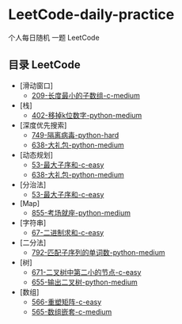 # LeetCode-daily-practice
个人每日随机 一题 LeetCode


## 目录 LeetCode
- [滑动窗口]
	- [209-长度最小的子数组-c-medium](https://github.com/eastCityZheng/LeetCode-daily-practice/blob/master/LeetCode%20%E7%BB%83%E4%B9%A0%E9%A2%98%E5%86%8C/NO209.md)
- [栈]
	- [402-移掉k位数字-python-medium](https://github.com/eastCityZheng/LeetCode-daily-practice/blob/master/LeetCode%20%E7%BB%83%E4%B9%A0%E9%A2%98%E5%86%8C/NO402.md)
- [深度优先搜索]
	- [749-隔离病毒-python-hard](https://github.com/eastCityZheng/LeetCode-daily-practice/blob/master/LeetCode%20%E7%BB%83%E4%B9%A0%E9%A2%98%E5%86%8C/NO749.md)
	- [638-大礼包-python-medium](https://github.com/eastCityZheng/LeetCode-daily-practice/blob/master/LeetCode%20%E7%BB%83%E4%B9%A0%E9%A2%98%E5%86%8C/NO638.md)
- [动态规划]
	- [53-最大子序和-c-easy](https://github.com/eastCityZheng/LeetCode-daily-practice/blob/master/LeetCode%20%E7%BB%83%E4%B9%A0%E9%A2%98%E5%86%8C/NO53.md)
	- [638-大礼包-python-medium](https://github.com/eastCityZheng/LeetCode-daily-practice/blob/master/LeetCode%20%E7%BB%83%E4%B9%A0%E9%A2%98%E5%86%8C/NO638.md)
- [分治法]
	- [53-最大子序和-c-easy](https://github.com/eastCityZheng/LeetCode-daily-practice/blob/master/LeetCode%20%E7%BB%83%E4%B9%A0%E9%A2%98%E5%86%8C/NO53_2.md)
- [Map]
	- [855-考场就座-python-medium](https://github.com/eastCityZheng/LeetCode-daily-practice/blob/master/LeetCode%20%E7%BB%83%E4%B9%A0%E9%A2%98%E5%86%8C/NO855.md)
- [字符串]
	- [67-二进制求和-c-easy](https://github.com/eastCityZheng/LeetCode-daily-practice/blob/master/LeetCode%20%E7%BB%83%E4%B9%A0%E9%A2%98%E5%86%8C/NO67.md)
- [二分法]
	- [792-匹配子序列的单词数-python-medium](https://github.com/eastCityZheng/LeetCode-daily-practice/blob/master/LeetCode%20%E7%BB%83%E4%B9%A0%E9%A2%98%E5%86%8C/NO792.md)
- [树]
	- [671-二叉树中第二小的节点-c-easy](https://github.com/eastCityZheng/LeetCode-daily-practice/blob/master/LeetCode%20%E7%BB%83%E4%B9%A0%E9%A2%98%E5%86%8C/NO671.md)
	- [655-输出二叉树-python-medium](https://github.com/eastCityZheng/LeetCode-daily-practice/blob/master/LeetCode%20%E7%BB%83%E4%B9%A0%E9%A2%98%E5%86%8C/NO655.md)
- [数组]
	- [566-重塑矩阵-c-easy](https://github.com/eastCityZheng/LeetCode-daily-practice/blob/master/LeetCode%20%E7%BB%83%E4%B9%A0%E9%A2%98%E5%86%8C/NO566.md)
	- [565-数组嵌套-c-medium](https://github.com/eastCityZheng/LeetCode-daily-practice/blob/master/LeetCode%20%E7%BB%83%E4%B9%A0%E9%A2%98%E5%86%8C/NO565.md)